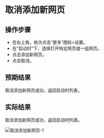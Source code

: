 # 取消添加新网页

## 操作步骤

- 在右上角，依次点击“更多”图标>设置。
- 在“启动时”下，选择打开特定网页或一组网页。
- 点击添加新网页。
- 点击取消。

## 预期结果

取消添加新网页成功，返回启动时列表。

## 实际结果

取消添加新网页成功，返回启动时列表。

![取消添加新网页-1](../img/取消添加新网页-1.png)